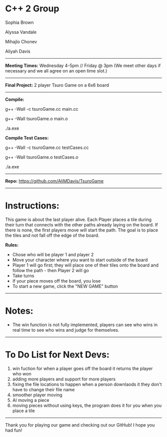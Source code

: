 # C++ 2 Group

Sophia Brown

Alyssa Vandale

Mihajlo Chonev

Aliyah Davis

************************************************************

**Meeting Times:** Wednesday 4-5pm // Friday @ 3pm 
(We meet other days if necessary and we all agree on an open time slot.)

************************************************************

**Final Project:** 2 player Tsuro Game on a 6x6 board

************************************************************

**Compile:**

g++ -Wall -c tsuroGame.cc main.cc

g++ -Wall tsuroGame.o main.o

./a.exe



**Compile Test Cases:**

g++ -Wall -c tsuroGame.cc testCases.cc

g++ -Wall tsuroGame.o testCases.o

./a.exe

************************************************************

**Repo:** https://github.com/AliMDavis/TsuroGame

************************************************************

# Instructions:

This game is about the last player alive. Each Player places a tile during their turn that connects 
with the other paths already laying on the board. If there is none, the first players move will start
the path. The goal is to place the tiles and not fall off the edge of the board. 

**Rules:**
- Chose who will be player 1 and player 2
- Move your character where you want to start outside of the board
- Player 1 will go first; they will place one of their tiles onto the board and follow the path - then Player 2 will go
- Take turns
- If your piece moves off the board, you lose
- To start a new game, click the "NEW GAME" button

*************************************************************

# Notes: 

- The win function is not fully implemented, players can see who wins in real time to see who wins and judge for themselves. 

*************************************************************

# To Do List for Next Devs:

1. win fuction for when a player goes off the board it returns the player who won
2. adding more players and support for more players
3. fixing the file locations to happen when a person downlaods it they don't have to change their file name
4. smoother player moving
5. AI moving a piece
6. moving pieces without using keys, the program does it for you when you place a tile

*************************************************************

Thank you for playing our game and checking out our GitHub! I hope you had fun!

